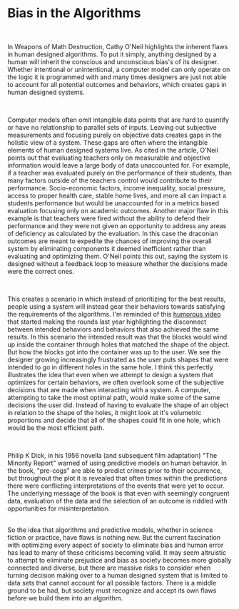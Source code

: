 <h1>Bias in the Algorithms</h1>
<br>
<p>
In Weapons of Math Destruction, Cathy O'Neil highlights the inherent flaws in human designed algorithms. To put it simply, anything designed by a human will inherit the conscious and unconscious bias's of its designer. Whether intentional or unintentional, a computer model can only operate on the logic it is programmed with and many times designers are just not able to account for all potential outcomes and behaviors, which creates gaps in human designed systems.</p>
<br>
<p>Computer models often omit intangible data points that are hard to quantify or have no relationship to parallel sets of inputs. Leaving out subjective measurements and focusing purely on objective data creates gaps in the holistic view of a system. These gaps are often where the intangible elements of human designed systems live. As cited in the article, O'Neil points out that evaluating teachers only on measurable and objective information would leave a large body of data unaccounted for. For example, if a teacher was evaluated purely on the performance of their students, than many factors outside of the teachers control would contribute to their performance. Socio-economic factors, income inequality, social pressure, access to proper health care, stable home lives, and more all can impact a students performance but would be unaccounted for in a metrics based evaluation focusing only on academic outcomes. Another major flaw in this example is that teachers were fired without the ability to defend their performance and they were not given an opportunity to address any areas of deficiency as calculated by the evaluation. In this case the draconian outcomes are meant to expedite the chances of improving the overall system by eliminating components it deemed inefficient rather than evaluating and optimizing them. O'Neil points this out, saying the system is designed without a feedback loop to measure whether the decisions made were the correct ones.</p>
<br>
 <p>This creates a scenario in which instead of prioritizing for the best results, people using a system will instead gear their behaviors towards satisfying the requirements of the algorithms. I'm reminded of this <a href="https://www.youtube.com/watch?v=baY3SaIhfl0">humorous video</a> that started making the rounds last year highlighting the disconnect between intended behaviors and behaviors that also achieved the same results. In this scenario the intended result was that the blocks would wind up inside the container through holes that matched the shape of the object. But how the blocks got into the container was up to the user. We see the designer growing increasingly frustrated as the user puts shapes that were intended to go in different holes in the same hole. I think this perfectly illustrates the idea that even when we attempt to design a system that optimizes for certain behaviors, we often overlook some of the subjective decisions that are made when interacting with a system. A computer, attempting to take the most optimal path, would make some of the same decisions the user did. Instead of having to evaluate the shape of an object in relation to the shape of the holes, it might look at it's volumetric proportions and decide that all of the shapes could fit in one hole, which would be the most efficient path.</p>
<br>
<p> Philip K Dick, in his 1956 novella (and subsequent film adaptation) "The Minority Report" warned of using predictive models on human behavior. In the book, "pre-cogs" are able to predict crimes prior to their occurrence, but throughout the plot it is revealed that often times within the predictions there were conflicting interpretations of the events that were yet to occur. The underlying message of the book is that even with seemingly congruent data, evaluation of the data and the selection of an outcome is riddled with opportunities for misinterpretation.</p>
<br>
So the idea that algorithms and predictive models, whether in science fiction or practice, have flaws is nothing new. But the current fascination with optimizing every aspect of society to eliminate bias and human error has lead to many of these criticisms becoming valid. It may seem altruistic to attempt to eliminate prejudice and bias as society becomes more globally connected and diverse, but there are massive risks to consider when turning decision making over to a human designed system that is limited to data sets that cannot account for all possible factors. There is a middle ground to be had, but society must recognize and accept its own flaws before we build them into an algorithm.
